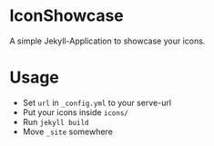 IconShowcase
============
A simple Jekyll-Application to showcase your icons.

Usage
=====
* Set `url` in `_config.yml` to your serve-url
* Put your icons inside `icons/`
* Run `jekyll build`
* Move `_site` somewhere
